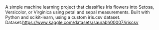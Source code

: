 A simple machine learning project that classifies Iris flowers into Setosa, Versicolor, or Virginica using petal and sepal measurements. Built with Python and scikit-learn, using a custom iris.csv dataset. Dataset:https://www.kaggle.com/datasets/saurabh00007/iriscsv
